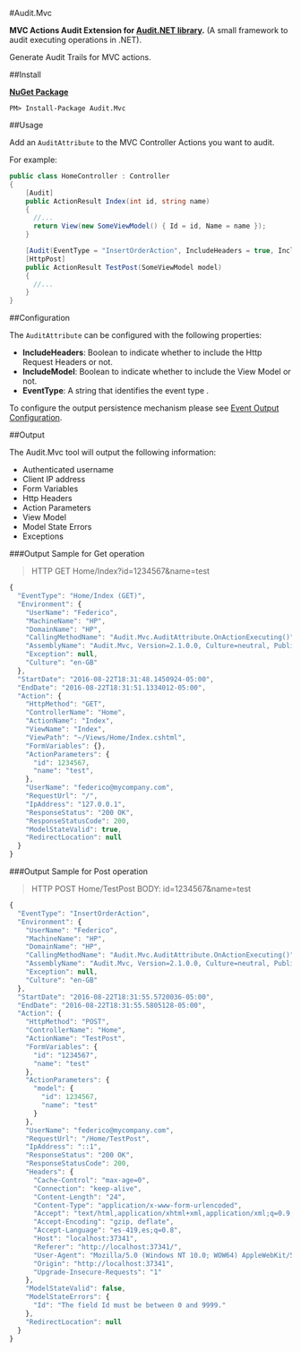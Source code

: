 #Audit.Mvc

**MVC Actions Audit Extension for [Audit.NET library](https://github.com/thepirat000/Audit.NET).** (A small framework to audit executing operations in .NET).

Generate Audit Trails for MVC actions.

##Install

**[NuGet Package](https://www.nuget.org/packages/Audit.Mvc/)**
```
PM> Install-Package Audit.Mvc
```

##Usage

Add an `AuditAttribute` to the MVC Controller Actions you want to audit.

For example:

```c#
public class HomeController : Controller
{
    [Audit]
    public ActionResult Index(int id, string name)
    {
      //...
      return View(new SomeViewModel() { Id = id, Name = name });
    }

    [Audit(EventType = "InsertOrderAction", IncludeHeaders = true, IncludeModel = true)]
    [HttpPost]
    public ActionResult TestPost(SomeViewModel model)
    {
      //...
    }
}
```

##Configuration

The `AuditAttribute` can be configured with the following properties:
- **IncludeHeaders**: Boolean to indicate whether to include the Http Request Headers or not.
- **IncludeModel**: Boolean to indicate whether to include the View Model or not.
- **EventType**: A string that identifies the event type .

To configure the output persistence mechanism please see [Event Output Configuration](https://github.com/thepirat000/Audit.NET/blob/master/README.md#event-output-configuration).

##Output

The Audit.Mvc tool will output the following information:

- Authenticated username
- Client IP address
- Form Variables
- Http Headers
- Action Parameters
- View Model 
- Model State Errors
- Exceptions

###Output Sample for Get operation

> HTTP GET Home/Index?id=1234567&name=test

```javascript
{
  "EventType": "Home/Index (GET)",
  "Environment": {
    "UserName": "Federico",
    "MachineName": "HP",
    "DomainName": "HP",
    "CallingMethodName": "Audit.Mvc.AuditAttribute.OnActionExecuting()",
    "AssemblyName": "Audit.Mvc, Version=2.1.0.0, Culture=neutral, PublicKeyToken=null",
    "Exception": null,
    "Culture": "en-GB"
  },
  "StartDate": "2016-08-22T18:31:48.1450924-05:00",
  "EndDate": "2016-08-22T18:31:51.1334012-05:00",
  "Action": {
    "HttpMethod": "GET",
    "ControllerName": "Home",
    "ActionName": "Index",
    "ViewName": "Index",
    "ViewPath": "~/Views/Home/Index.cshtml",
    "FormVariables": {},
    "ActionParameters": {
      "id": 1234567,
      "name": "test",
    },
    "UserName": "federico@mycompany.com",
    "RequestUrl": "/",
    "IpAddress": "127.0.0.1",
    "ResponseStatus": "200 OK",
    "ResponseStatusCode": 200,
    "ModelStateValid": true,
    "RedirectLocation": null
  }
}
```

###Output Sample for Post operation

> HTTP POST Home/TestPost
> BODY: id=1234567&name=test

```javascript
{
  "EventType": "InsertOrderAction",
  "Environment": {
    "UserName": "Federico",
    "MachineName": "HP",
    "DomainName": "HP",
    "CallingMethodName": "Audit.Mvc.AuditAttribute.OnActionExecuting()",
    "AssemblyName": "Audit.Mvc, Version=2.1.0.0, Culture=neutral, PublicKeyToken=null",
    "Exception": null,
    "Culture": "en-GB"
  },
  "StartDate": "2016-08-22T18:31:55.5720036-05:00",
  "EndDate": "2016-08-22T18:31:55.5805128-05:00",
  "Action": {
    "HttpMethod": "POST",
    "ControllerName": "Home",
    "ActionName": "TestPost",
    "FormVariables": {
      "id": "1234567",
      "name": "test"
    },
    "ActionParameters": {
      "model": {
        "id": 1234567,
        "name": "test"
      }
    },
    "UserName": "federico@mycompany.com",
    "RequestUrl": "/Home/TestPost",
    "IpAddress": "::1",
    "ResponseStatus": "200 OK",
    "ResponseStatusCode": 200,
    "Headers": {
      "Cache-Control": "max-age=0",
      "Connection": "keep-alive",
      "Content-Length": "24",
      "Content-Type": "application/x-www-form-urlencoded",
      "Accept": "text/html,application/xhtml+xml,application/xml;q=0.9,image/webp,*/*;q=0.8",
      "Accept-Encoding": "gzip, deflate",
      "Accept-Language": "es-419,es;q=0.8",
      "Host": "localhost:37341",
      "Referer": "http://localhost:37341/",
      "User-Agent": "Mozilla/5.0 (Windows NT 10.0; WOW64) AppleWebKit/537.36 (KHTML, like Gecko) Chrome/52.0.2743.116 Safari/537.36",
      "Origin": "http://localhost:37341",
      "Upgrade-Insecure-Requests": "1"
    },
    "ModelStateValid": false,
    "ModelStateErrors": {
      "Id": "The field Id must be between 0 and 9999."
    },
    "RedirectLocation": null
  }
}
```


